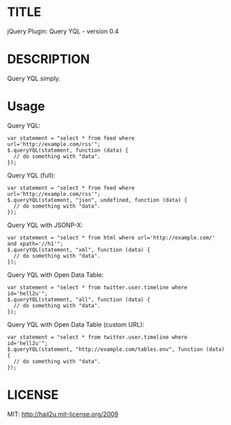 TITLE
=====

jQuery Plugin: Query YQL - version 0.4


DESCRIPTION
===========

Query YQL simply.


Usage
=====

Query YQL:

    var statement = "select * from feed where url='http://example.com/rss'";
    $.queryYQL(statement, function (data) {
      // do something with "data".
    });

Query YQL (full):

    var statement = "select * from feed where url='http://example.com/rss'";
    $.queryYQL(statement, "json", undefined, function (data) {
      // do something with "data".
    });

Query YQL with JSONP-X:

    var statement = "select * from html where url='http://example.com/' and xpath='//h1'";
    $.queryYQL(statement, "xml", function (data) {
      // do something with "data".
    });

Query YQL with Open Data Table:

    var statement = "select * from twitter.user.timeline where id='hell2u'";
    $.queryYQL(statement, "all", function (data) {
      // do something with "data".
    });

Query YQL with Open Data Table (custom URL):

    var statement = "select * from twitter.user.timeline where id='hell2u'";
    $.queryYQL(statement, "http://example.com/tables.env", function (data) {
      // do something with "data".
    });


LICENSE
=======

MIT: http://hail2u.mit-license.org/2009
